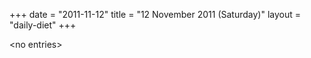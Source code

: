 +++
date = "2011-11-12"
title = "12 November 2011 (Saturday)"
layout = "daily-diet"
+++

\<no entries\>